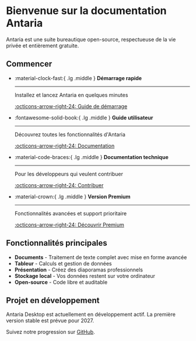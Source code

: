 # Bienvenue sur la documentation Antaria

Antaria est une suite bureautique open-source, respectueuse de la vie privée et entièrement gratuite.

## Commencer

<div class="grid cards" markdown>

-   :material-clock-fast:{ .lg .middle } __Démarrage rapide__

    ---

    Installez et lancez Antaria en quelques minutes

    [:octicons-arrow-right-24: Guide de démarrage](guide/quick-start.md)

-   :fontawesome-solid-book:{ .lg .middle } __Guide utilisateur__

    ---

    Découvrez toutes les fonctionnalités d'Antaria

    [:octicons-arrow-right-24: Documentation](guide/documents.md)

-   :material-code-braces:{ .lg .middle } __Documentation technique__

    ---

    Pour les développeurs qui veulent contribuer

    [:octicons-arrow-right-24: Contribuer](tech/contributing.md)

-   :material-crown:{ .lg .middle } __Version Premium__

    ---

    Fonctionnalités avancées et support prioritaire

    [:octicons-arrow-right-24: Découvrir Premium](premium/features.md)

</div>

## Fonctionnalités principales

- **Documents** - Traitement de texte complet avec mise en forme avancée
- **Tableur** - Calculs et gestion de données
- **Présentation** - Créez des diaporamas professionnels
- **Stockage local** - Vos données restent sur votre ordinateur
- **Open-source** - Code libre et auditable

## Projet en développement

Antaria Desktop est actuellement en développement actif. La première version stable est prévue pour 2027.

Suivez notre progression sur [GitHub](https://github.com/AntariaFR).